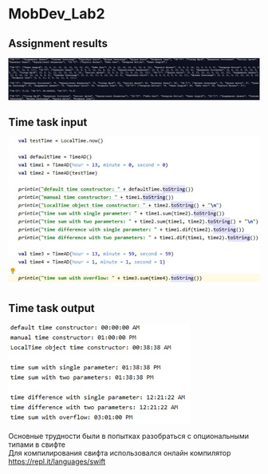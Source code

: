 # MobDev_Lab2

## Assignment results
![image](images/swift_results.jpg)

## Time task input
![image](images/time_params.jpg)

## Time task output
![image](images/time_res.jpg)


Основные трудности были в попытках разобраться с опциональными типами в свифте  
Для компилирования свифта использовался онлайн компилятор  
https://repl.it/languages/swift
